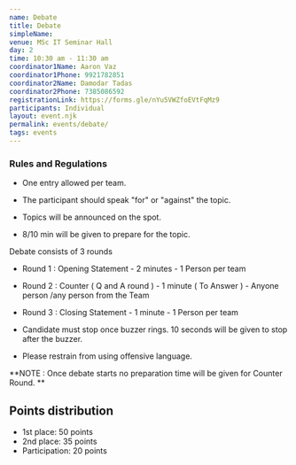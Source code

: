 ```yaml
---
name: Debate
title: Debate
simpleName:
venue: MSc IT Seminar Hall
day: 2
time: 10:30 am - 11:30 am
coordinator1Name: Aaron Vaz
coordinator1Phone: 9921782851
coordinator2Name: Damodar Tadas
coordinator2Phone: 7385086592
registrationLink: https://forms.gle/nYu5VWZfoEVtFqMz9
participants: Individual
layout: event.njk
permalink: events/debate/
tags: events
---
```


### Rules and Regulations

- One entry allowed per team.

- The participant should speak "for" or "against" the topic.

- Topics will be announced on the spot.

- 8/10 min will be given to prepare for the topic.

Debate consists of 3 rounds

- Round 1 : Opening Statement - 2 minutes - 1 Person per team

- Round 2 : Counter ( Q and A round ) - 1 minute ( To Answer ) - Anyone
  person /any person from the Team

- Round 3 : Closing Statement - 1 minute - 1 Person per team

- Candidate must stop once buzzer rings. 10 seconds will be given to stop after the buzzer.

- Please restrain from using offensive language.

**NOTE : Once debate starts no preparation time will be given for Counter Round. **

## Points distribution

- 1st place: 50 points
- 2nd place: 35 points
- Participation: 20 points
